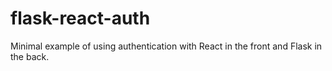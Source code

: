 # flask-react-auth
Minimal example of using authentication with React in the front and Flask in the back.
